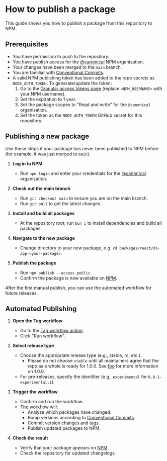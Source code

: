 # How to publish a package

This guide shows you how to publish a package from this repository to NPM.

## Prerequisites
- You have permission to push to the repository.
- You have publish access for the [@canonical](https://www.npmjs.com/org/canonical) NPM organization.
- Your changes have been merged to the `main` branch.
- You are familiar with [Conventional Commits](https://www.conventionalcommits.org/en/v1.0.0/).
- A valid NPM publishing token has been added to the repo secrets as `NODE_AUTH_TOKEN`. To generate/update the token:
  1. Go to the [Granular access tokens page](https://www.npmjs.com/settings/<NPM_USERNAME>/tokens/granular-access-tokens/new) (replace `<NPM_USERNAME>` with your NPM username).
  2. Set the expiration to 1 year.
  3. Set the package scopes to "Read and write" for the `@canonical` organisation.
  4. Set the token as the `NODE_AUTH_TOKEN` GitHub secret for this repository. 

## Publishing a new package
Use these steps if your package has never been published to NPM before (for example, it was just merged to `main`).

1. **Log in to NPM**
   - Run `npm login` and enter your credentials for the [@canonical](https://www.npmjs.com/org/canonical) organization.

2. **Check out the main branch**
   - Run `git checkout main` to ensure you are on the main branch.
   - Run `git pull` to get the latest changes.

3. **Install and build all packages**
   - At the repository root, run `bun i` to install dependencies and build all packages.

4. **Navigate to the new package**
   - Change directory to your new package, e.g. `cd packages/react/ds-app-<your-package>`.

5. **Publish the package**
   - Run `npm publish --access public`.
   - Confirm the package is now available on [NPM](https://npmjs.org).

After the first manual publish, you can use the automated workflow for future releases.

## Automated Publishing

1. **Open the Tag workflow**
   - Go to the [Tag workflow action](https://github.com/canonical/ds25/actions/workflows/tag.yml).
   - Click "Run workflow".

2. **Select release type**
   - Choose the appropriate release type (e.g., stable, rc, etc.).
     - Please do not choose `stable` until all maintainers agree that the repo as a whole is ready for 1.0.0. See [foo](../../old/PUBLISHING.md#v100) for more information on 1.0.0.
   - For pre-releases, specify the identifier (e.g., `experimental` for `0.0.1-experimental.1`).

3. **Trigger the workflow**
   - Confirm and run the workflow.
   - The workflow will:
     - Analyze which packages have changed.
     - Bump versions according to [Conventional Commits](https://www.conventionalcommits.org/en/v1.0.0/).
     - Commit version changes and tags.
     - Publish updated packages to NPM.

4. **Check the result**
   - Verify that your package appears on [NPM](https://npmjs.org).
   - Check the repository for updated changelogs.
